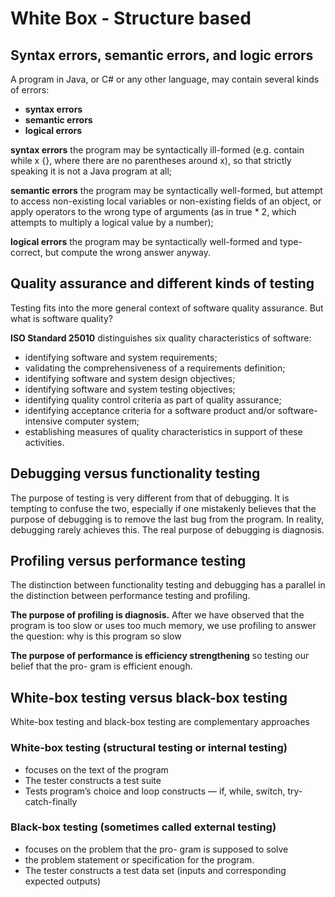 # White Box - Structure based

## Syntax errors, semantic errors, and logic errors

A program in Java, or C# or any other language, may contain several kinds of errors:

* **syntax errors**
* **semantic errors**
* **logical errors**

**syntax errors** the program may be syntactically ill-formed (e.g. contain while x {}, where there are no parentheses around x), so that strictly speaking it is not a Java program at all;

**semantic errors** the program may be syntactically well-formed, but attempt to access non-existing local variables or non-existing fields of an object, or apply operators to the wrong type of arguments (as in true * 2, which attempts to multiply a logical value by a number);

**logical errors** the program may be syntactically well-formed and type-correct, but compute the wrong answer anyway.

##	Quality assurance and different kinds of testing

Testing fits into the more general context of software quality assurance.
But what is software quality?

**ISO Standard 25010** distinguishes six quality characteristics of software:

* identifying software and system requirements;
* validating the comprehensiveness of a requirements definition;
* identifying software and system design objectives;
* identifying software and system testing objectives;
* identifying quality control criteria as part of quality assurance;
* identifying acceptance criteria for a software product and/or software-intensive computer system;
* establishing measures of quality characteristics in support of these activities.

## Debugging versus functionality testing

The purpose of testing is very different from that of debugging. It is tempting to confuse the two, especially if one mistakenly believes that the purpose of debugging is to remove the last bug from the program. In reality, debugging rarely achieves this.
The real purpose of debugging is diagnosis.

## Profiling versus performance testing

The distinction between functionality testing and debugging has a parallel in the distinction between performance testing and profiling.

**The purpose of profiling is diagnosis.** After we have observed that the program is too slow or uses too much memory, we use profiling to answer the question: why is this program so slow

**The purpose of performance is efficiency strengthening** so testing our belief that the pro- gram is efficient enough.

## White-box testing versus black-box testing

White-box testing and black-box testing are complementary approaches

### White-box testing (structural testing or internal testing)
* focuses on the text of the program
* The tester constructs a test suite
* Tests program’s choice and loop constructs — if, while, switch, try-catch-finally

### Black-box testing (sometimes called external testing)
* focuses on the problem that the pro- gram is supposed to solve
* the problem statement or specification for the program.
* The tester constructs a test data set (inputs and corresponding expected outputs)

